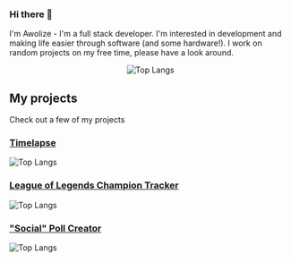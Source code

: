 ### Hi there 👋
I'm Awolize - I'm a full stack developer. I'm interested in development and making life easier through software (and some hardware!). I work on random projects on my free time, please have a look around.

<!--
**Awolize/Awolize** is a ✨ _special_ ✨ repository because its `README.md` (this file) appears on your GitHub profile.

Here are some ideas to get you started:

- 🔭 I’m currently working on ...
- 🌱 I’m currently learning ...
- 👯 I’m looking to collaborate on ...
- 🤔 I’m looking for help with ...
- 💬 Ask me about ...
- 📫 How to reach me: ...
- 😄 Pronouns: ...
- ⚡ Fun fact: ...
-->

<div align="center">

![Top Langs](https://skillicons.dev/icons?i=js,ts,nextjs,html,css,py,nodejs,react,postgres,git,bash,arduino,docker,flutter,grafana,kubernetes,redux,tailwind,vscode)

</div>

## My projects
Check out a few of my projects
### [Timelapse](https://timelapse.awot.dev) 
![Top Langs](https://skillicons.dev/icons?i=svelte,py,tailwind)
### [League of Legends Champion Tracker](https://lol.awot.dev)  
![Top Langs](https://skillicons.dev/icons?i=nextjs,react,tailwind)
### ["Social" Poll Creator](https://poll.awot.dev)  
![Top Langs](https://skillicons.dev/icons?i=nextjs,react,ts,tailwind)
